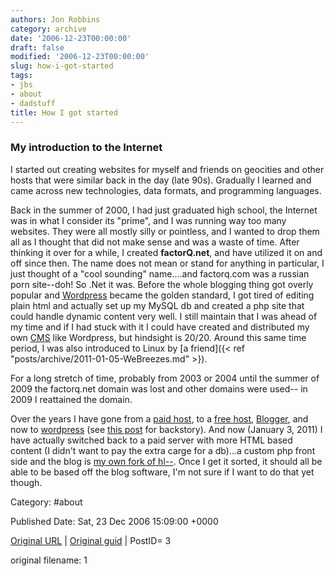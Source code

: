 ```yaml
---
authors: Jon Robbins
category: archive
date: '2006-12-23T00:00:00'
draft: false
modified: '2006-12-23T00:00:00'
slug: how-i-got-started
tags:
- jbs
- about
- dadstuff
title: How I got started
---
```


<h3>My introduction to the Internet</h3>

I started out creating websites for myself and friends on geocities and other hosts that were similar back in the day (late 90s). Gradually I learned and came across new technologies, data formats, and programming languages.

Back in the summer of 2000, I had just graduated high school, the Internet was in what I consider its "prime", and I was running way too many websites. They were all mostly silly or pointless, and I wanted to drop them all as I thought that did not make sense and was a waste of time.  After thinking it over for a while, I created <strong>factorQ.net</strong>, and have utilized it on and off since then. 
The name does not mean or stand for anything in particular, I just thought of a "cool sounding" name....and factorq.com was a russian porn site--doh! 
So .Net it was. Before the whole blogging thing got overly popular and [Wordpress](http://wordpress.org") became the golden standard, I got tired of editing plain html and actually set up my MySQL db and created a php site that could handle dynamic content very well. I still maintain that I was ahead of my time and if I had stuck with it I could have created and distributed my own <a title="content management system" href="http://en.wikipedia.org/wiki/Content_management_system" target="_blank">CMS</a> like Wordpress, but hindsight is 20/20.
Around this same time period, I was also introduced to Linux by [a friend]({< ref "posts/archive/2011-01-05-WeBreezes.md" >}).

For a long stretch of time, probably from 2003 or 2004 until the summer of 2009 the factorq.net domain was lost and other domains were used-- in 2009 I reattained the domain.

Over the years I have gone from a [paid host](http://www.hostrocket.com/"), to a [free host](https://x10hosting.com), [Blogger](https://factorq.blogspot.com), and now to [wordpress](http://wordpress.com/) (see [this post](blog/index.php?article=43) for backstory). And now (January 3, 2011) I 
have actually switched back to a paid server with more HTML based content (I didn't want to pay the extra carge for a db)...a custom php front side and the blog
is [my own fork of hl--](http://jbs.jrobb.org).  Once I get it sorted, it should all be able to be based off the blog software, I'm not sure if I want to do that yet though.



Category: #about 


Published Date: Sat, 23 Dec 2006 15:09:00 +0000 

[Original URL](http://factorq.net/2006/12/23/first-post/) | [Original guid](http://factorq.wordpress.com/2006/12/23/first-post/) | PostID= 3

 original filename: 1

